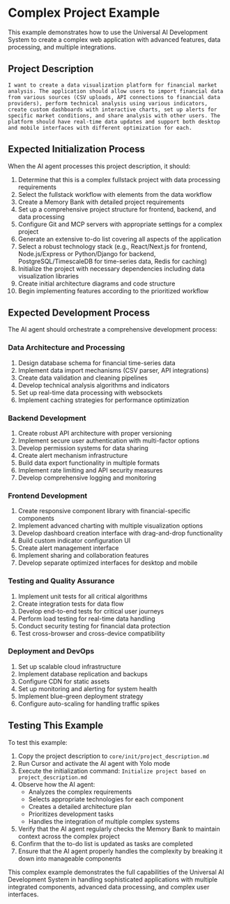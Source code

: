 # Complex Project Example

This example demonstrates how to use the Universal AI Development System to create a complex web application with advanced features, data processing, and multiple integrations.

## Project Description

```
I want to create a data visualization platform for financial market analysis. The application should allow users to import financial data from various sources (CSV uploads, API connections to financial data providers), perform technical analysis using various indicators, create custom dashboards with interactive charts, set up alerts for specific market conditions, and share analysis with other users. The platform should have real-time data updates and support both desktop and mobile interfaces with different optimization for each.
```

## Expected Initialization Process

When the AI agent processes this project description, it should:

1. Determine that this is a complex fullstack project with data processing requirements
2. Select the fullstack workflow with elements from the data workflow
3. Create a Memory Bank with detailed project requirements
4. Set up a comprehensive project structure for frontend, backend, and data processing
5. Configure Git and MCP servers with appropriate settings for a complex project
6. Generate an extensive to-do list covering all aspects of the application
7. Select a robust technology stack (e.g., React/Next.js for frontend, Node.js/Express or Python/Django for backend, PostgreSQL/TimescaleDB for time-series data, Redis for caching)
8. Initialize the project with necessary dependencies including data visualization libraries
9. Create initial architecture diagrams and code structure
10. Begin implementing features according to the prioritized workflow

## Expected Development Process

The AI agent should orchestrate a comprehensive development process:

### Data Architecture and Processing
1. Design database schema for financial time-series data
2. Implement data import mechanisms (CSV parser, API integrations)
3. Create data validation and cleaning pipelines
4. Develop technical analysis algorithms and indicators
5. Set up real-time data processing with websockets
6. Implement caching strategies for performance optimization

### Backend Development
1. Create robust API architecture with proper versioning
2. Implement secure user authentication with multi-factor options
3. Develop permission systems for data sharing
4. Create alert mechanism infrastructure
5. Build data export functionality in multiple formats
6. Implement rate limiting and API security measures
7. Develop comprehensive logging and monitoring

### Frontend Development
1. Create responsive component library with financial-specific components
2. Implement advanced charting with multiple visualization options
3. Develop dashboard creation interface with drag-and-drop functionality
4. Build custom indicator configuration UI
5. Create alert management interface
6. Implement sharing and collaboration features
7. Develop separate optimized interfaces for desktop and mobile

### Testing and Quality Assurance
1. Implement unit tests for all critical algorithms
2. Create integration tests for data flow
3. Develop end-to-end tests for critical user journeys
4. Perform load testing for real-time data handling
5. Conduct security testing for financial data protection
6. Test cross-browser and cross-device compatibility

### Deployment and DevOps
1. Set up scalable cloud infrastructure
2. Implement database replication and backups
3. Configure CDN for static assets
4. Set up monitoring and alerting for system health
5. Implement blue-green deployment strategy
6. Configure auto-scaling for handling traffic spikes

## Testing This Example

To test this example:

1. Copy the project description to `core/init/project_description.md`
2. Run Cursor and activate the AI agent with Yolo mode
3. Execute the initialization command: `Initialize project based on project_description.md`
4. Observe how the AI agent:
   - Analyzes the complex requirements
   - Selects appropriate technologies for each component
   - Creates a detailed architecture plan
   - Prioritizes development tasks
   - Handles the integration of multiple complex systems
5. Verify that the AI agent regularly checks the Memory Bank to maintain context across the complex project
6. Confirm that the to-do list is updated as tasks are completed
7. Ensure that the AI agent properly handles the complexity by breaking it down into manageable components

This complex example demonstrates the full capabilities of the Universal AI Development System in handling sophisticated applications with multiple integrated components, advanced data processing, and complex user interfaces.
